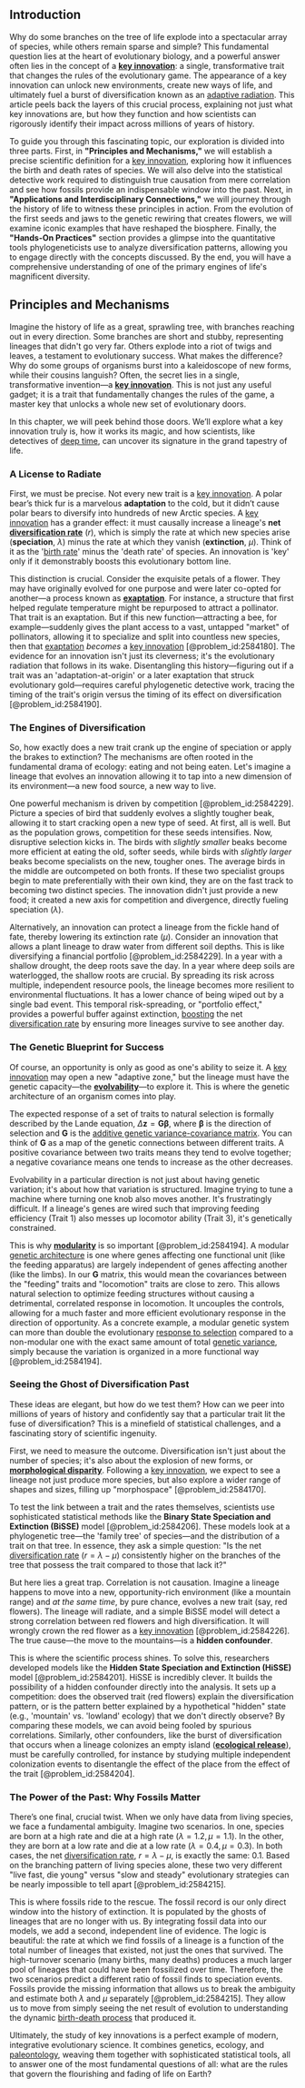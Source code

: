 ## Introduction
Why do some branches on the tree of life explode into a spectacular array of species, while others remain sparse and simple? This fundamental question lies at the heart of evolutionary biology, and a powerful answer often lies in the concept of a **[key innovation](@article_id:146247)**: a single, transformative trait that changes the rules of the evolutionary game. The appearance of a key innovation can unlock new environments, create new ways of life, and ultimately fuel a burst of diversification known as an [adaptive radiation](@article_id:137648). This article peels back the layers of this crucial process, explaining not just what key innovations are, but how they function and how scientists can rigorously identify their impact across millions of years of history.

To guide you through this fascinating topic, our exploration is divided into three parts. First, in **"Principles and Mechanisms,"** we will establish a precise scientific definition for a [key innovation](@article_id:146247), exploring how it influences the birth and death rates of species. We will also delve into the statistical detective work required to distinguish true causation from mere correlation and see how fossils provide an indispensable window into the past. Next, in **"Applications and Interdisciplinary Connections,"** we will journey through the history of life to witness these principles in action. From the evolution of the first seeds and jaws to the genetic rewiring that creates flowers, we will examine iconic examples that have reshaped the biosphere. Finally, the **"Hands-On Practices"** section provides a glimpse into the quantitative tools phylogeneticists use to analyze diversification patterns, allowing you to engage directly with the concepts discussed. By the end, you will have a comprehensive understanding of one of the primary engines of life's magnificent diversity.

## Principles and Mechanisms

Imagine the history of life as a great, sprawling tree, with branches reaching out in every direction. Some branches are short and stubby, representing lineages that didn't go very far. Others explode into a riot of twigs and leaves, a testament to evolutionary success. What makes the difference? Why do some groups of organisms burst into a kaleidoscope of new forms, while their cousins languish? Often, the secret lies in a single, transformative invention—a **[key innovation](@article_id:146247)**. This is not just any useful gadget; it is a trait that fundamentally changes the rules of the game, a master key that unlocks a whole new set of evolutionary doors.

In this chapter, we will peek behind those doors. We’ll explore what a key innovation truly is, how it works its magic, and how scientists, like detectives of [deep time](@article_id:174645), can uncover its signature in the grand tapestry of life.

### A License to Radiate

First, we must be precise. Not every new trait is a [key innovation](@article_id:146247). A polar bear’s thick fur is a marvelous **adaptation** to the cold, but it didn’t cause polar bears to diversify into hundreds of new Arctic species. A [key innovation](@article_id:146247) has a grander effect: it must causally increase a lineage's **net [diversification rate](@article_id:186165)** ($r$), which is simply the rate at which new species arise (**speciation**, $\lambda$) minus the rate at which they vanish (**extinction**, $\mu$). Think of it as the '[birth rate](@article_id:203164)' minus the 'death rate' of species. An innovation is 'key' only if it demonstrably boosts this evolutionary bottom line.

This distinction is crucial. Consider the exquisite petals of a flower. They may have originally evolved for one purpose and were later co-opted for another—a process known as **[exaptation](@article_id:170340)**. For instance, a structure that first helped regulate temperature might be repurposed to attract a pollinator. That trait is an exaptation. But if this new function—attracting a bee, for example—suddenly gives the plant access to a vast, untapped "market" of pollinators, allowing it to specialize and split into countless new species, then that [exaptation](@article_id:170340) *becomes* a [key innovation](@article_id:146247) [@problem_id:2584180]. The evidence for an innovation isn't just its cleverness; it's the evolutionary radiation that follows in its wake. Disentangling this history—figuring out if a trait was an 'adaptation-at-origin' or a later exaptation that struck evolutionary gold—requires careful phylogenetic detective work, tracing the timing of the trait's origin versus the timing of its effect on diversification [@problem_id:2584190].

### The Engines of Diversification

So, how exactly does a new trait crank up the engine of speciation or apply the brakes to extinction? The mechanisms are often rooted in the fundamental drama of ecology: eating and not being eaten. Let's imagine a lineage that evolves an innovation allowing it to tap into a new dimension of its environment—a new food source, a new way to live.

One powerful mechanism is driven by competition [@problem_id:2584229]. Picture a species of bird that suddenly evolves a slightly tougher beak, allowing it to start cracking open a new type of seed. At first, all is well. But as the population grows, competition for these seeds intensifies. Now, disruptive selection kicks in. The birds with *slightly smaller* beaks become more efficient at eating the old, softer seeds, while birds with *slightly larger* beaks become specialists on the new, tougher ones. The average birds in the middle are outcompeted on both fronts. If these two specialist groups begin to mate preferentially with their own kind, they are on the fast track to becoming two distinct species. The innovation didn't just provide a new food; it created a new axis for competition and divergence, directly fueling speciation ($\lambda$).

Alternatively, an innovation can protect a lineage from the fickle hand of fate, thereby lowering its extinction rate ($\mu$). Consider an innovation that allows a plant lineage to draw water from different soil depths. This is like diversifying a financial portfolio [@problem_id:2584229]. In a year with a shallow drought, the deep roots save the day. In a year where deep soils are waterlogged, the shallow roots are crucial. By spreading its risk across multiple, independent resource pools, the lineage becomes more resilient to environmental fluctuations. It has a lower chance of being wiped out by a single bad event. This temporal risk-spreading, or "portfolio effect," provides a powerful buffer against extinction, [boosting](@article_id:636208) the net [diversification rate](@article_id:186165) by ensuring more lineages survive to see another day.

### The Genetic Blueprint for Success

Of course, an opportunity is only as good as one's ability to seize it. A [key innovation](@article_id:146247) may open a new "adaptive zone," but the lineage must have the genetic capacity—the **[evolvability](@article_id:165122)**—to explore it. This is where the genetic architecture of an organism comes into play.

The expected response of a set of traits to natural selection is formally described by the Lande equation, $\Delta \mathbf{z} = \mathbf{G}\boldsymbol{\beta}$, where $\boldsymbol{\beta}$ is the direction of selection and $\mathbf{G}$ is the [additive genetic variance-covariance matrix](@article_id:198381). You can think of $\mathbf{G}$ as a map of the genetic connections between different traits. A positive covariance between two traits means they tend to evolve together; a negative covariance means one tends to increase as the other decreases.

Evolvability in a particular direction is not just about having genetic variation; it's about how that variation is structured. Imagine trying to tune a machine where turning one knob also moves another. It's frustratingly difficult. If a lineage's genes are wired such that improving feeding efficiency (Trait 1) also messes up locomotor ability (Trait 3), it's genetically constrained.

This is why **[modularity](@article_id:191037)** is so important [@problem_id:2584194]. A modular [genetic architecture](@article_id:151082) is one where genes affecting one functional unit (like the feeding apparatus) are largely independent of genes affecting another (like the limbs). In our $\mathbf{G}$ matrix, this would mean the covariances between the "feeding" traits and "locomotion" traits are close to zero. This allows natural selection to optimize feeding structures without causing a detrimental, correlated response in locomotion. It uncouples the controls, allowing for a much faster and more efficient evolutionary response in the direction of opportunity. As a concrete example, a modular genetic system can more than double the evolutionary [response to selection](@article_id:266555) compared to a non-modular one with the exact same amount of total [genetic variance](@article_id:150711), simply because the variation is organized in a more functional way [@problem_id:2584194].

### Seeing the Ghost of Diversification Past

These ideas are elegant, but how do we test them? How can we peer into millions of years of history and confidently say that a particular trait lit the fuse of diversification? This is a minefield of statistical challenges, and a fascinating story of scientific ingenuity.

First, we need to measure the outcome. Diversification isn't just about the number of species; it's also about the explosion of new forms, or **[morphological disparity](@article_id:171996)**. Following a [key innovation](@article_id:146247), we expect to see a lineage not just produce more species, but also explore a wider range of shapes and sizes, filling up "morphospace" [@problem_id:2584170].

To test the link between a trait and the rates themselves, scientists use sophisticated statistical methods like the **Binary State Speciation and Extinction (BiSSE)** model [@problem_id:2584206]. These models look at a phylogenetic tree—the 'family tree' of species—and the distribution of a trait on that tree. In essence, they ask a simple question: "Is the net [diversification rate](@article_id:186165) ($r = \lambda - \mu$) consistently higher on the branches of the tree that possess the trait compared to those that lack it?"

But here lies a great trap. Correlation is not causation. Imagine a lineage happens to move into a new, opportunity-rich environment (like a mountain range) and *at the same time*, by pure chance, evolves a new trait (say, red flowers). The lineage will radiate, and a simple BiSSE model will detect a strong correlation between red flowers and high diversification. It will wrongly crown the red flower as a [key innovation](@article_id:146247) [@problem_id:2584226]. The true cause—the move to the mountains—is a **hidden confounder**.

This is where the scientific process shines. To solve this, researchers developed models like the **Hidden State Speciation and Extinction (HiSSE)** model [@problem_id:2584201]. HiSSE is incredibly clever. It builds the possibility of a hidden confounder directly into the analysis. It sets up a competition: does the observed trait (red flowers) explain the diversification pattern, or is the pattern better explained by a hypothetical "hidden" state (e.g., 'mountain' vs. 'lowland' ecology) that we don't directly observe? By comparing these models, we can avoid being fooled by spurious correlations. Similarly, other confounders, like the burst of diversification that occurs when a lineage colonizes an empty island (**[ecological release](@article_id:169469)**), must be carefully controlled, for instance by studying multiple independent colonization events to disentangle the effect of the place from the effect of the trait [@problem_id:2584204].

### The Power of the Past: Why Fossils Matter

There’s one final, crucial twist. When we only have data from living species, we face a fundamental ambiguity. Imagine two scenarios. In one, species are born at a high rate and die at a high rate ($\lambda=1.2, \mu=1.1$). In the other, they are born at a low rate and die at a low rate ($\lambda=0.4, \mu=0.3$). In both cases, the net [diversification rate](@article_id:186165), $r = \lambda - \mu$, is exactly the same: $0.1$. Based on the branching pattern of living species alone, these two very different "live fast, die young" versus "slow and steady" evolutionary strategies can be nearly impossible to tell apart [@problem_id:2584215].

This is where fossils ride to the rescue. The fossil record is our only direct window into the history of extinction. It is populated by the ghosts of lineages that are no longer with us. By integrating fossil data into our models, we add a second, independent line of evidence. The logic is beautiful: the rate at which we find fossils of a lineage is a function of the total number of lineages that existed, not just the ones that survived. The high-turnover scenario (many births, many deaths) produces a much larger pool of lineages that could have been fossilized over time. Therefore, the two scenarios predict a different ratio of fossil finds to speciation events. Fossils provide the missing information that allows us to break the ambiguity and estimate both $\lambda$ and $\mu$ separately [@problem_id:2584215]. They allow us to move from simply seeing the net result of evolution to understanding the dynamic [birth-death process](@article_id:168101) that produced it.

Ultimately, the study of key innovations is a perfect example of modern, integrative evolutionary science. It combines genetics, ecology, and [paleontology](@article_id:151194), weaving them together with sophisticated statistical tools, all to answer one of the most fundamental questions of all: what are the rules that govern the flourishing and fading of life on Earth?